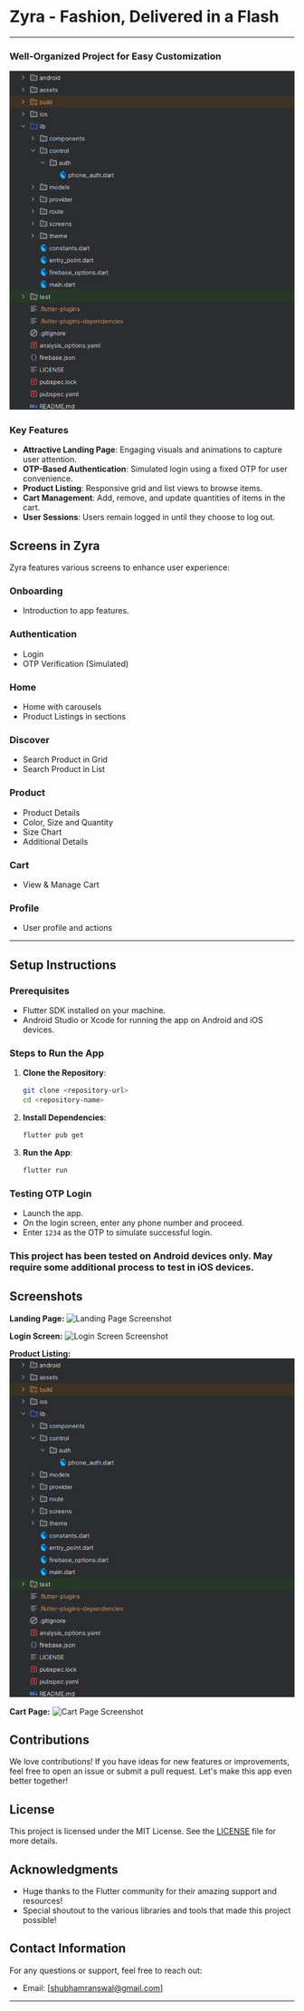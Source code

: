 # Zyra - Fashion, Delivered in a Flash
---
### Well-Organized Project for Easy Customization

![Zyra Project Structure](assets/readme/project_structure.png)

### Key Features

- **Attractive Landing Page**: Engaging visuals and animations to capture user attention.
- **OTP-Based Authentication**: Simulated login using a fixed OTP for user convenience.
- **Product Listing**: Responsive grid and list views to browse items.
- **Cart Management**: Add, remove, and update quantities of items in the cart.
- **User Sessions**: Users remain logged in until they choose to log out.

## Screens in Zyra

Zyra features various screens to enhance user experience:

### Onboarding
- Introduction to app features.

### Authentication
- Login
- OTP Verification (Simulated)

### Home
- Home with carousels
- Product Listings in sections

### Discover
- Search Product in Grid
- Search Product in List

### Product
- Product Details
- Color, Size and Quantity
- Size Chart
- Additional Details

### Cart
- View & Manage Cart

### Profile
- User profile and actions

---
## Setup Instructions

### Prerequisites
- Flutter SDK installed on your machine.
- Android Studio or Xcode for running the app on Android and iOS devices.

### Steps to Run the App

1. **Clone the Repository**:
   ```bash
   git clone <repository-url>
   cd <repository-name>
   ```

2. **Install Dependencies**:
   ```bash
   flutter pub get
   ```

3. **Run the App**:
   ```bash
   flutter run
   ```

### Testing OTP Login
- Launch the app.
- On the login screen, enter any phone number and proceed.
- Enter `1234` as the OTP to simulate successful login.

### This project has been tested on Android devices only. May require some additional process to test in iOS devices.

## Screenshots

**Landing Page:**
![Landing Page Screenshot](path/to/landing_page_screenshot.png)

**Login Screen:**
![Login Screen Screenshot](path/to/login_screen_screenshot.png)

**Product Listing:**
![Product Listing Screenshot](assets/readme/project_structure.png)

**Cart Page:**
![Cart Page Screenshot](path/to/cart_page_screenshot.png)

## Contributions

We love contributions! If you have ideas for new features or improvements, feel free to open an issue or submit a pull request. Let's make this app even better together!

## License

This project is licensed under the MIT License. See the [LICENSE](LICENSE) file for more details.

## Acknowledgments

- Huge thanks to the Flutter community for their amazing support and resources!
- Special shoutout to the various libraries and tools that made this project possible!

## Contact Information

For any questions or support, feel free to reach out:

- Email: [shubhamranswal@gmail.com]
---